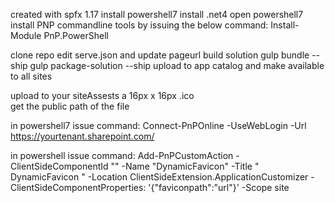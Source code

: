 created with spfx 1.17 
install powershell7 install .net4 
open powershell7 install PNP commandline tools by issuing the below command: 
Install-Module PnP.PowerShell 



clone repo
edit serve.json and update pageurl
build solution 
gulp bundle --ship 
gulp package-solution --ship 
upload to app catalog and make available to all sites 



upload to your siteAssests a 16px x 16px .ico   
get the public path of the file 



in powershell7 issue command:
Connect-PnPOnline -UseWebLogin -Url <https://yourtenant.sharepoint.com/>

in powershell issue command: 
Add-PnPCustomAction -ClientSideComponentId "<id of app>" -Name "DynamicFavicon" -Title " DynamicFavicon " -Location ClientSideExtension.ApplicationCustomizer -ClientSideComponentProperties: '{"faviconpath":"url"}' -Scope site


